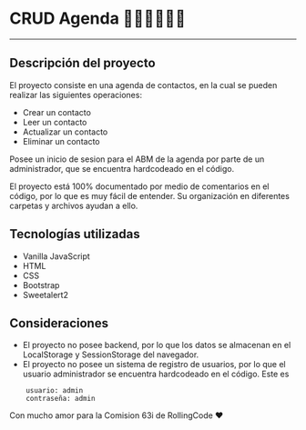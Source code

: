 # CRUD Agenda 📒👨🏼‍💻👨🏼

---

## Descripción del proyecto

El proyecto consiste en una agenda de contactos, en la cual se pueden realizar las siguientes operaciones:

- Crear un contacto
- Leer un contacto
- Actualizar un contacto
- Eliminar un contacto

Posee un inicio de sesion para el ABM de la agenda por parte de un administrador, que se encuentra hardcodeado en el código.

El proyecto está 100% documentado por medio de comentarios en el código, por lo que es muy fácil de entender. Su organización en diferentes carpetas y archivos ayudan a ello.

## Tecnologías utilizadas

- Vanilla JavaScript
- HTML
- CSS
- Bootstrap
- Sweetalert2

## Consideraciones

- El proyecto no posee backend, por lo que los datos se almacenan en el LocalStorage y SessionStorage del navegador.
- El proyecto no posee un sistema de registro de usuarios, por lo que el usuario administrador se encuentra hardcodeado en el código. Este es

```
    usuario: admin
    contraseña: admin
```

Con mucho amor para la Comision 63i de RollingCode ❤️
